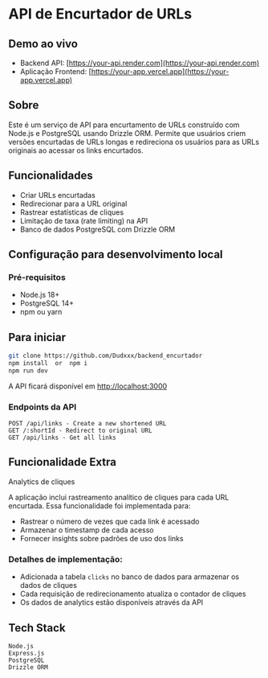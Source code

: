 # API de Encurtador de URLs

## Demo ao vivo
- Backend API: [https://your-api.render.com](https://your-api.render.com)  
- Aplicação Frontend: [https://your-app.vercel.app](https://your-app.vercel.app)

## Sobre
Este é um serviço de API para encurtamento de URLs construído com Node.js e PostgreSQL usando Drizzle ORM. Permite que usuários criem versões encurtadas de URLs longas e redireciona os usuários para as URLs originais ao acessar os links encurtados.

## Funcionalidades
- Criar URLs encurtadas  
- Redirecionar para a URL original  
- Rastrear estatísticas de cliques  
- Limitação de taxa (rate limiting) na API  
- Banco de dados PostgreSQL com Drizzle ORM

## Configuração para desenvolvimento local

### Pré-requisitos
- Node.js 18+  
- PostgreSQL 14+  
- npm ou yarn

## Para iniciar

```bash
git clone https://github.com/Dudxxx/backend_encurtador
npm install  or  npm i
npm run dev
```
A API ficará disponível em [http://localhost:3000](http://localhost:3000)

### Endpoints da API

```
POST /api/links - Create a new shortened URL
GET /:shortId - Redirect to original URL
GET /api/links - Get all links
```

## Funcionalidade Extra

Analytics de cliques

A aplicação inclui rastreamento analítico de cliques para cada URL encurtada. Essa funcionalidade foi implementada para:

* Rastrear o número de vezes que cada link é acessado
* Armazenar o timestamp de cada acesso
* Fornecer insights sobre padrões de uso dos links

### Detalhes de implementação:

* Adicionada a tabela `clicks` no banco de dados para armazenar os dados de cliques
* Cada requisição de redirecionamento atualiza o contador de cliques
* Os dados de analytics estão disponíveis através da API

## Tech Stack

```
Node.js
Express.js
PostgreSQL
Drizzle ORM
```
